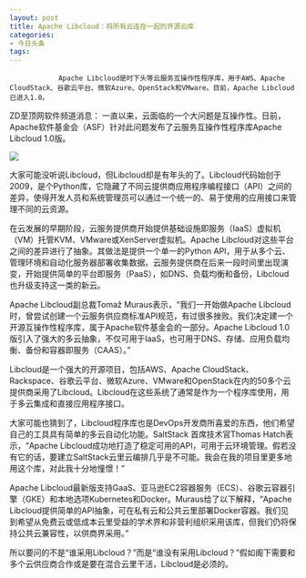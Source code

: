 ```yaml
---
layout: post
title: Apache Libcloud：将所有云连在一起的开源云库
categories:
- 今日头条
tags:
---
```

				Apache Libcloud是时下头等云服务互操作性程序库，用于AWS、Apache CloudStack、谷歌云平台、微软Azure、OpenStack和VMware。目前，Apache Libcloud已进入1.0。 

ZD至顶网软件频道消息： 一直以来，云面临的一个大问题是互操作性。日前，Apache软件基金会（ASF）针对此问题发布了云服务互操作性程序库Apache Libcloud 1.0版。

![](http://p1.pstatp.com/large/94c0008c289d5b43380)

大家可能没听说Libcloud，但Libcloud却是有年头的了。Libcloud代码始创于2009，是个Python库，它隐藏了不同云提供商应用程序编程接口（API）之间的差异，使得开发人员和系统管理员可以通过一个统一的、易于使用的应用接口来管理不同的云资源。

在云发展的早期阶段，云服务提供商开始提供基础设施即服务（IaaS）虚拟机（VM）托管KVM、VMware或XenServer虚拟机。Apache Libcloud对这些平台之间的差异进行了抽象。其做法是提供一个单一的Python API，用于从多个云、管理环境和自动化服务器部署收集数据。云服务提供商在后来一段时间里出现演变，开始提供简单的平台即服务（PaaS），如DNS、负载均衡和备份，Libcloud也升级支持这一类的新云。

Apache Libcloud副总裁Tomaž Muraus表示，“我们一开始做Apache Libcloud时，曾尝试创建一个云服务供应商标准API规范，有过很多挫败。我们决定建一个开源互操作性程序库，属于Apache软件基金会的一部分。Apache Libcloud 1.0版引入了强大的多云抽象，不仅可用于IaaS，也可用于DNS、存储、应用负载均衡、备份和容器即服务（CAAS）。”

Libcloud是一个强大的开源项目，包括AWS、Apache CloudStack、Rackspace、谷歌云平台、微软Azure、VMware和OpenStack在内的50多个云提供商采用了Libcloud。Libcloud在这些系统了通常是作为一个程序库使用，用于多云集成和直接应用程序接口。

大家可能也猜到了，Libcloud程序库也是DevOps开发商所喜爱的东西，他们希望自己的工具具有简单的多云自动化功能。SaltStack 首席技术官Thomas Hatch表示，“Apache Libcloud成功地打造了稳定可用的API，可用于云环境管理。假若没有它的话，要建立SaltStack云里云编排几乎是不可能。我会在我的项目里更多地用这个库，对此我十分地憧憬！”

Apache Libcloud最新版支持GaaS、亚马逊EC2容器服务（ECS）、谷歌云容器引擎（GKE）和本地选项Kubernetes和Docker。Muraus给了以下解释，“Apache Libcloud提供简单的API抽象，可在私有云和公共云里部署Docker容器。我们见到希望从免费云或低成本云里受益的学术界和非营利组织采用该库，但我们仍将保持公共云兼容性，以供商界采用。”

所以要问的不是“谁采用Libcloud？”而是“谁没有采用Libcloud？”假如阁下需要和多个云供应商合作或是要在混合云里干活，Libcloud是必须的。